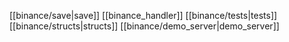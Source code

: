 [[binance/save|save]]
[[binance_handler]]
[[binance/tests|tests]]
[[binance/structs|structs]]
[[binance/demo_server|demo_server]]
